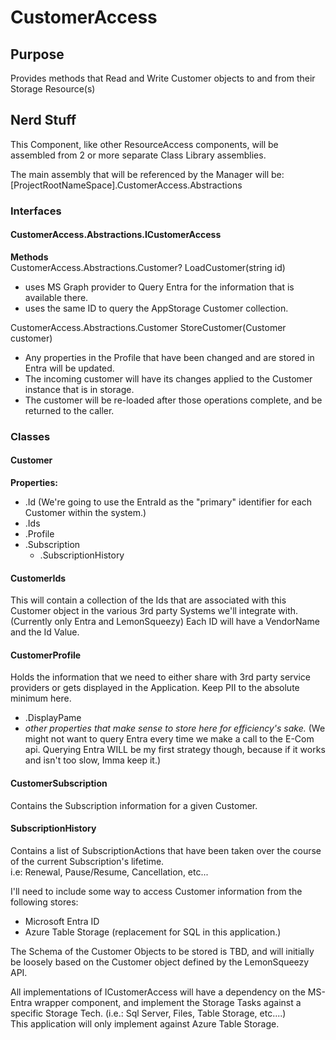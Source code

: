 # CustomerAccess

## Purpose
Provides methods that Read and Write Customer objects to and from their Storage Resource(s)


## Nerd Stuff
This Component, like other ResourceAccess components, will be assembled from 2 or more separate Class Library assemblies.  

The main assembly that will be referenced by the Manager will be:
[ProjectRootNameSpace].CustomerAccess.Abstractions

### Interfaces
#### CustomerAccess.Abstractions.ICustomerAccess

**Methods**  
CustomerAccess.Abstractions.Customer? LoadCustomer(string id)
 * uses MS Graph provider to Query Entra for the information that is available there.
 * uses the same ID to query the AppStorage Customer collection.

CustomerAccess.Abstractions.Customer StoreCustomer(Customer customer)
 * Any properties in the Profile that have been changed and are stored in Entra will be updated.
 * The incoming customer will have its changes applied to the Customer instance that is in storage.
 * The customer will be re-loaded after those operations complete, and be returned to the caller.

### Classes

#### Customer
**Properties:**  
 * .Id  (We're going to use the EntraId as the "primary" identifier for each Customer within the system.)
 * .Ids
 * .Profile
 * .Subscription
   * .SubscriptionHistory  

#### CustomerIds
This will contain a collection of the Ids that are associated with this Customer object in the various 3rd party Systems we'll integrate with.  (Currently only Entra and LemonSqueezy)  Each ID will have a VendorName and the Id Value.  

#### CustomerProfile  
Holds the information that we need to either share with 3rd party service providers or gets displayed in the Application.
Keep PII to the absolute minimum here.
 * .DisplayPame
 * *other properties that make sense to store here for efficiency's sake.*
(We might not want to query Entra every time we make a call to the E-Com api.  Querying Entra WILL be my first strategy though, because if it works and isn't too slow, Imma keep it.)

#### CustomerSubscription  
Contains the Subscription information for a given Customer.

#### SubscriptionHistory
Contains a list of SubscriptionActions that have been taken over the course of the current Subscription's lifetime.  
i.e:  Renewal, Pause/Resume, Cancellation, etc...

I'll need to include some way to access Customer information from the following stores:  
 * Microsoft Entra ID  
 * Azure Table Storage (replacement for SQL in this application.)  

The Schema of the Customer Objects to be stored is TBD, and will initially be loosely based on the Customer object defined by the LemonSqueezy API.  

All implementations of ICustomerAccess will have a dependency on the MS-Entra wrapper component, and implement the Storage Tasks against a specific Storage Tech.  (i.e.:  Sql Server, Files, Table Storage, etc....)  
This application will only implement against Azure Table Storage.
